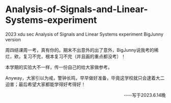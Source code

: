 # Analysis-of-Signals-and-Linear-Systems-experiment
2023 xdu sec Analysis of Signals and Linear Systems experiment BigJunny version

周四结课周一考，真有你的。期末不出意外的出了意外，BigJunny说我考的稀烂，欸，复习不完，根本复习不完（并且画的重点都没考）！

本学期的实验大不一样，传一份自己的给大家做参考。

Anyway，大家引以为戒，警钟长鸣，早早做好准备，毕竟这学校就只会逮着大二迫害；最后希望大家都能学得好考得好！

<p align="right" >  ----写于2023.6.14晚</p>
